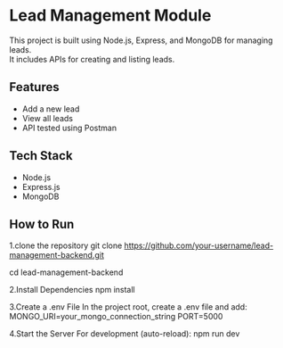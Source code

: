 # Lead Management Module

This project is built using Node.js, Express, and MongoDB for managing leads.  
It includes APIs for creating and listing leads.

## Features
- Add a new lead
- View all leads
- API tested using Postman

## Tech Stack
- Node.js
- Express.js
- MongoDB

## How to Run
1.clone the repository
git clone https://github.com/your-username/lead-management-backend.git

cd lead-management-backend

2.Install Dependencies
npm install

3.Create a .env File
In the project root, create a .env file and add:
MONGO_URI=your_mongo_connection_string
PORT=5000

4.Start the Server
For development (auto-reload):
npm run dev


